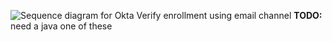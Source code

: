 <div class="common-image-format">

![Sequence diagram for Okta Verify enrollment using email channel](/img/authenticators/dotnet-authenticators-okta-verify-enrol-with-email.png "All steps in the Okta Verify enrollment flow using a email authenticator")
**TODO:** need a java one of these
</div>
